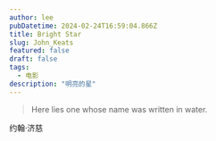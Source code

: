 ```yaml
---
author: lee
pubDatetime: 2024-02-24T16:59:04.866Z
title: Bright Star
slug: John_Keats
featured: false
draft: false
tags:
  - 电影
description: "明亮的星"
---
```


> Here lies one whose name was written in water.

约翰·济慈
